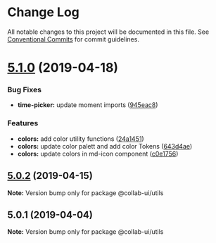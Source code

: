 # Change Log

All notable changes to this project will be documented in this file.
See [Conventional Commits](https://conventionalcommits.org) for commit guidelines.

# [5.1.0](https://github.com/collab-ui/collab-ui/compare/@collab-ui/utils@5.0.2...@collab-ui/utils@5.1.0) (2019-04-18)


### Bug Fixes

* **time-picker:** update moment imports ([945eac8](https://github.com/collab-ui/collab-ui/commit/945eac8))


### Features

* **colors:** add color utility functions ([24a1451](https://github.com/collab-ui/collab-ui/commit/24a1451))
* **colors:** update color palett and add color Tokens ([643d4ae](https://github.com/collab-ui/collab-ui/commit/643d4ae))
* **colors:** update colors in md-icon component ([c0e1756](https://github.com/collab-ui/collab-ui/commit/c0e1756))





## [5.0.2](https://github.com/collab-ui/collab-ui/compare/@collab-ui/utils@5.0.1...@collab-ui/utils@5.0.2) (2019-04-15)

**Note:** Version bump only for package @collab-ui/utils





## 5.0.1 (2019-04-04)

**Note:** Version bump only for package @collab-ui/utils
